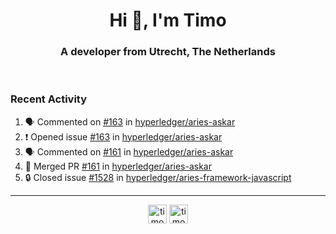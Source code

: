 <h1 align="center">Hi 👋, I'm Timo</h1>
<h3 align="center">A developer from Utrecht, The Netherlands</h3>
<br/>
<!-- https://github.com/rahuldkjain/github-profile-readme-generator --!>

<!--  <p align="left"><img src="https://github-readme-stats.vercel.app/api?username=timoglastra&show_icons=true&count_private=true&" alt="timoglastra" /></p> --!>

<!--
Github language stats
<p align="left"><img src="https://github-readme-stats.vercel.app/api/top-langs/?username=timoglastra&layout=compact" alt="timoglastra" /><p>
-->

<!-- Codestats language stats -->
<!-- <p align="left"><img src="https://codestats-readme.vercel.app/api/top-langs/?username=timoglastra&layout=compact&language_count=12" alt="timoglastra" /><p>    --!>
  
<h3>Recent Activity</h3>

<!--START_SECTION:activity-->
1. 🗣 Commented on [#163](https://github.com/hyperledger/aries-askar/issues/163#issuecomment-1663608929) in [hyperledger/aries-askar](https://github.com/hyperledger/aries-askar)
2. ❗ Opened issue [#163](https://github.com/hyperledger/aries-askar/issues/163) in [hyperledger/aries-askar](https://github.com/hyperledger/aries-askar)
3. 🗣 Commented on [#161](https://github.com/hyperledger/aries-askar/pull/161#issuecomment-1662172188) in [hyperledger/aries-askar](https://github.com/hyperledger/aries-askar)
4. 🎉 Merged PR [#161](https://github.com/hyperledger/aries-askar/pull/161) in [hyperledger/aries-askar](https://github.com/hyperledger/aries-askar)
5. 🔒 Closed issue [#1528](https://github.com/hyperledger/aries-framework-javascript/issues/1528) in [hyperledger/aries-framework-javascript](https://github.com/hyperledger/aries-framework-javascript)
<!--END_SECTION:activity-->

---

<p align="center">
<a href="https://twitter.com/timoglastra" target="blank"><img align="center" src="https://cdn.jsdelivr.net/npm/simple-icons@3.0.1/icons/twitter.svg" alt="timoglastra" height="30" width="30" /></a>
<a href="https://linkedin.com/in/timoglastra" target="blank"><img align="center" src="https://cdn.jsdelivr.net/npm/simple-icons@3.0.1/icons/linkedin.svg" alt="timoglastra" height="30" width="30" /></a>
</p>



